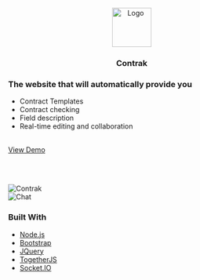 <!-- Contrak by ACELA team -->
<br />
<div align="center">
    <img src="https://cdn-icons.flaticon.com/png/512/2493/premium/2493530.png?token=exp=1640288403~hmac=2f4a035a7a0dc0c6ed6a9e3b7548299f" alt="Logo" width="80" height="80">
  </a>

<h3 align="center">Contrak</h3>
</div>


### The website that will automatically provide you
* Contract Templates
* Contract checking
* Field description
* Real-time editing and collaboration
<br />
<a href="https://legal-contrak.herokuapp.com/">View Demo</a>
</p>
<br />
<br />



![Contrak](https://user-images.githubusercontent.com/62151531/147284492-49bbaa7f-2146-4378-ae6d-9a530712732e.png)
<br />
![Chat](https://user-images.githubusercontent.com/62151531/147322485-aa6b057a-c804-4a8d-9200-4e10edbd5f62.png)



### Built With

* [Node.js](https://nextjs.org/)
* [Bootstrap](https://getbootstrap.com)
* [JQuery](https://jquery.com)
* [TogetherJS](https://togetherjs.com/)
* [Socket.IO](https://socket.io/)


